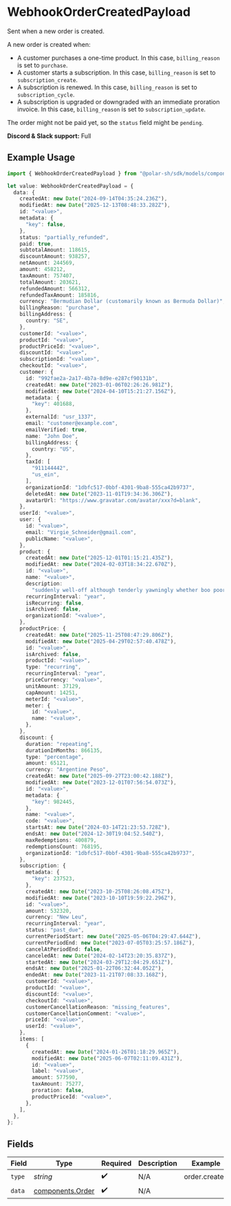 # WebhookOrderCreatedPayload

Sent when a new order is created.

A new order is created when:

* A customer purchases a one-time product. In this case, `billing_reason` is set to `purchase`.
* A customer starts a subscription. In this case, `billing_reason` is set to `subscription_create`.
* A subscription is renewed. In this case, `billing_reason` is set to `subscription_cycle`.
* A subscription is upgraded or downgraded with an immediate proration invoice. In this case, `billing_reason` is set to `subscription_update`.

<Warning>The order might not be paid yet, so the `status` field might be `pending`.</Warning>

**Discord & Slack support:** Full

## Example Usage

```typescript
import { WebhookOrderCreatedPayload } from "@polar-sh/sdk/models/components/webhookordercreatedpayload.js";

let value: WebhookOrderCreatedPayload = {
  data: {
    createdAt: new Date("2024-09-14T04:35:24.236Z"),
    modifiedAt: new Date("2025-12-13T08:48:33.282Z"),
    id: "<value>",
    metadata: {
      "key": false,
    },
    status: "partially_refunded",
    paid: true,
    subtotalAmount: 118615,
    discountAmount: 938257,
    netAmount: 244569,
    amount: 458212,
    taxAmount: 757407,
    totalAmount: 203621,
    refundedAmount: 566312,
    refundedTaxAmount: 185816,
    currency: "Bermudian Dollar (customarily known as Bermuda Dollar)",
    billingReason: "purchase",
    billingAddress: {
      country: "SE",
    },
    customerId: "<value>",
    productId: "<value>",
    productPriceId: "<value>",
    discountId: "<value>",
    subscriptionId: "<value>",
    checkoutId: "<value>",
    customer: {
      id: "992fae2a-2a17-4b7a-8d9e-e287cf90131b",
      createdAt: new Date("2023-01-06T02:26:26.981Z"),
      modifiedAt: new Date("2024-04-10T15:21:27.156Z"),
      metadata: {
        "key": 401688,
      },
      externalId: "usr_1337",
      email: "customer@example.com",
      emailVerified: true,
      name: "John Doe",
      billingAddress: {
        country: "US",
      },
      taxId: [
        "911144442",
        "us_ein",
      ],
      organizationId: "1dbfc517-0bbf-4301-9ba8-555ca42b9737",
      deletedAt: new Date("2023-11-01T19:34:36.306Z"),
      avatarUrl: "https://www.gravatar.com/avatar/xxx?d=blank",
    },
    userId: "<value>",
    user: {
      id: "<value>",
      email: "Virgie_Schneider@gmail.com",
      publicName: "<value>",
    },
    product: {
      createdAt: new Date("2025-12-01T01:15:21.435Z"),
      modifiedAt: new Date("2024-02-03T18:34:22.670Z"),
      id: "<value>",
      name: "<value>",
      description:
        "suddenly well-off although tenderly yawningly whether boo poor deliberately",
      recurringInterval: "year",
      isRecurring: false,
      isArchived: false,
      organizationId: "<value>",
    },
    productPrice: {
      createdAt: new Date("2025-11-25T08:47:29.806Z"),
      modifiedAt: new Date("2025-04-29T02:57:40.478Z"),
      id: "<value>",
      isArchived: false,
      productId: "<value>",
      type: "recurring",
      recurringInterval: "year",
      priceCurrency: "<value>",
      unitAmount: 37129,
      capAmount: 14251,
      meterId: "<value>",
      meter: {
        id: "<value>",
        name: "<value>",
      },
    },
    discount: {
      duration: "repeating",
      durationInMonths: 866135,
      type: "percentage",
      amount: 65121,
      currency: "Argentine Peso",
      createdAt: new Date("2025-09-27T23:00:42.188Z"),
      modifiedAt: new Date("2023-12-01T07:56:54.073Z"),
      id: "<value>",
      metadata: {
        "key": 982445,
      },
      name: "<value>",
      code: "<value>",
      startsAt: new Date("2024-03-14T21:23:53.728Z"),
      endsAt: new Date("2024-12-30T19:04:52.540Z"),
      maxRedemptions: 400879,
      redemptionsCount: 768195,
      organizationId: "1dbfc517-0bbf-4301-9ba8-555ca42b9737",
    },
    subscription: {
      metadata: {
        "key": 237523,
      },
      createdAt: new Date("2023-10-25T08:26:08.475Z"),
      modifiedAt: new Date("2023-10-10T19:59:22.296Z"),
      id: "<value>",
      amount: 532320,
      currency: "New Leu",
      recurringInterval: "year",
      status: "past_due",
      currentPeriodStart: new Date("2025-05-06T04:29:47.644Z"),
      currentPeriodEnd: new Date("2023-07-05T03:25:57.186Z"),
      cancelAtPeriodEnd: false,
      canceledAt: new Date("2024-02-14T23:20:35.837Z"),
      startedAt: new Date("2024-03-29T12:04:29.651Z"),
      endsAt: new Date("2025-01-22T06:32:44.052Z"),
      endedAt: new Date("2023-11-21T07:08:33.168Z"),
      customerId: "<value>",
      productId: "<value>",
      discountId: "<value>",
      checkoutId: "<value>",
      customerCancellationReason: "missing_features",
      customerCancellationComment: "<value>",
      priceId: "<value>",
      userId: "<value>",
    },
    items: [
      {
        createdAt: new Date("2024-01-26T01:18:29.965Z"),
        modifiedAt: new Date("2025-06-07T02:11:09.431Z"),
        id: "<value>",
        label: "<value>",
        amount: 577590,
        taxAmount: 75277,
        proration: false,
        productPriceId: "<value>",
      },
    ],
  },
};
```

## Fields

| Field                                                | Type                                                 | Required                                             | Description                                          | Example                                              |
| ---------------------------------------------------- | ---------------------------------------------------- | ---------------------------------------------------- | ---------------------------------------------------- | ---------------------------------------------------- |
| `type`                                               | *string*                                             | :heavy_check_mark:                                   | N/A                                                  | order.created                                        |
| `data`                                               | [components.Order](../../models/components/order.md) | :heavy_check_mark:                                   | N/A                                                  |                                                      |